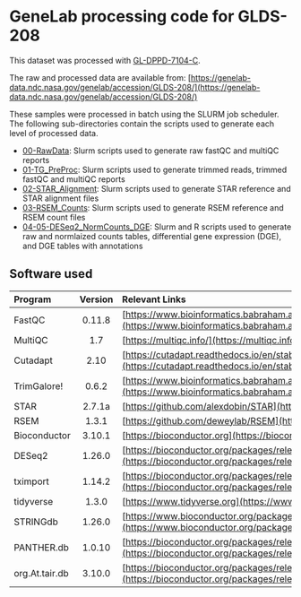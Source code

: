 # GeneLab processing code for GLDS-208
This dataset was processed with [GL-DPPD-7104-C](https://github.com/asaravia-butler/GeneLab_Data_Processing/blob/master/RNAseq/GL-DPPD-7101-C.md).

The raw and processed data are available from: [https://genelab-data.ndc.nasa.gov/genelab/accession/GLDS-208/](https://genelab-data.ndc.nasa.gov/genelab/accession/GLDS-208/)

These samples were processed in batch using the SLURM job scheduler. The following sub-directories contain the scripts used to generate each level of processed data.
  - [00-RawData](https://github.com/asaravia-butler/GeneLab_Data_Processing/tree/master/RNAseq/GLDS_Processing_Scripts/GLDS-208/00-RawData): Slurm scripts used to generate raw fastQC and multiQC reports
  - [01-TG_PreProc](https://github.com/asaravia-butler/GeneLab_Data_Processing/tree/master/RNAseq/GLDS_Processing_Scripts/GLDS-208/01-TG_Preproc): Slurm scripts used to generate trimmed reads, trimmed fastQC and multiQC reports
  - [02-STAR_Alignment](https://github.com/asaravia-butler/GeneLab_Data_Processing/tree/master/RNAseq/GLDS_Processing_Scripts/GLDS-208/02-STAR_Alignment): Slurm scripts used to generate STAR reference and STAR alignment files
  - [03-RSEM_Counts](https://github.com/asaravia-butler/GeneLab_Data_Processing/tree/master/RNAseq/GLDS_Processing_Scripts/GLDS-208/03-RSEM_Counts): Slurm scripts used to generate RSEM reference and RSEM count files
  - [04-05-DESeq2_NormCounts_DGE](https://github.com/asaravia-butler/GeneLab_Data_Processing/tree/master/RNAseq/GLDS_Processing_Scripts/GLDS-208/04-05-DESeq2_NormCounts_DGE): Slurm and R scripts used to generate raw and normlaized counts tables, differential gene expression (DGE), and DGE tables with annotations

## Software used  
|Program|Version|Relevant Links|
|:------|:------:|:-------------|
|FastQC|0.11.8|[https://www.bioinformatics.babraham.ac.uk/projects/fastqc/](https://www.bioinformatics.babraham.ac.uk/projects/fastqc/)|
|MultiQC|1.7|[https://multiqc.info/](https://multiqc.info/)|
|Cutadapt|2.10|[https://cutadapt.readthedocs.io/en/stable/](https://cutadapt.readthedocs.io/en/stable/)|
|TrimGalore!|0.6.2|[https://www.bioinformatics.babraham.ac.uk/projects/trim_galore/](https://www.bioinformatics.babraham.ac.uk/projects/trim_galore/)|
|STAR|2.7.1a|[https://github.com/alexdobin/STAR](https://github.com/alexdobin/STAR)|
|RSEM|1.3.1|[https://github.com/deweylab/RSEM](https://github.com/deweylab/RSEM)|
|Bioconductor|3.10.1|[https://bioconductor.org](https://bioconductor.org)|
|DESeq2|1.26.0|[https://bioconductor.org/packages/release/bioc/html/DESeq2.html](https://bioconductor.org/packages/release/bioc/html/DESeq2.html)|
|tximport|1.14.2|[https://bioconductor.org/packages/release/bioc/html/tximport.html](https://bioconductor.org/packages/release/bioc/html/tximport.html)|
|tidyverse|1.3.0|[https://www.tidyverse.org](https://www.tidyverse.org)|
|STRINGdb|1.26.0|[https://www.bioconductor.org/packages/release/bioc/html/STRINGdb.html](https://www.bioconductor.org/packages/release/bioc/html/STRINGdb.html)|
|PANTHER.db|1.0.10|[https://bioconductor.org/packages/release/data/annotation/html/PANTHER.db.html](https://bioconductor.org/packages/release/data/annotation/html/PANTHER.db.html)|
|org.At.tair.db|3.10.0|[https://bioconductor.org/packages/release/data/annotation/html/org.At.tair.db.html](https://bioconductor.org/packages/release/data/annotation/html/org.At.tair.db.html)|

